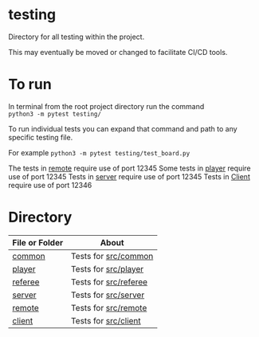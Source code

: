 # testing

Directory for all testing within the project.

This may eventually be moved or changed to facilitate CI/CD tools.

# To run

In terminal from the root project directory run the command\
`python3 -m pytest testing/`

To run individual tests you can expand that command and path to any specific 
testing file.

For example
`python3 -m pytest testing/test_board.py`

The tests in [remote](./remote/README.md) require use of port 12345
Some tests in [player](./player/README.md) require use of port 12345
Tests in [server](./server/README.md) require use of port 12345
Tests in [Client](./client/README.md) require use of port 12346

# Directory
| File or Folder | About |
| ---            | ---   |
| [common](./common/README.md) | Tests for [src/common](../src/common/README.md) |
| [player](./player/README.md) | Tests for [src/player](../src/player/README.md) |
| [referee](./referee/README.md) | Tests for [src/referee](../src/referee/README.md) |
| [server](./server/README.md) | Tests for [src/server](../src/server/README.md) |
| [remote](./remote/README.md) | Tests for [src/remote](../src/remote/README.md) |
| [client](./client/README.md) | Tests for [src/client](../src/client/README.md) |